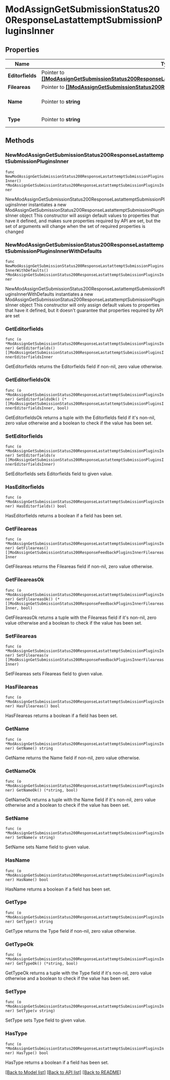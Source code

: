 # ModAssignGetSubmissionStatus200ResponseLastattemptSubmissionPluginsInner

## Properties

Name | Type | Description | Notes
------------ | ------------- | ------------- | -------------
**Editorfields** | Pointer to [**[]ModAssignGetSubmissionStatus200ResponseLastattemptSubmissionPluginsInnerEditorfieldsInner**](ModAssignGetSubmissionStatus200ResponseLastattemptSubmissionPluginsInnerEditorfieldsInner.md) |  | [optional] 
**Fileareas** | Pointer to [**[]ModAssignGetSubmissionStatus200ResponseFeedbackPluginsInnerFileareasInner**](ModAssignGetSubmissionStatus200ResponseFeedbackPluginsInnerFileareasInner.md) |  | [optional] 
**Name** | Pointer to **string** | submission plugin name | [optional] 
**Type** | Pointer to **string** | submission plugin type | [optional] 

## Methods

### NewModAssignGetSubmissionStatus200ResponseLastattemptSubmissionPluginsInner

`func NewModAssignGetSubmissionStatus200ResponseLastattemptSubmissionPluginsInner() *ModAssignGetSubmissionStatus200ResponseLastattemptSubmissionPluginsInner`

NewModAssignGetSubmissionStatus200ResponseLastattemptSubmissionPluginsInner instantiates a new ModAssignGetSubmissionStatus200ResponseLastattemptSubmissionPluginsInner object
This constructor will assign default values to properties that have it defined,
and makes sure properties required by API are set, but the set of arguments
will change when the set of required properties is changed

### NewModAssignGetSubmissionStatus200ResponseLastattemptSubmissionPluginsInnerWithDefaults

`func NewModAssignGetSubmissionStatus200ResponseLastattemptSubmissionPluginsInnerWithDefaults() *ModAssignGetSubmissionStatus200ResponseLastattemptSubmissionPluginsInner`

NewModAssignGetSubmissionStatus200ResponseLastattemptSubmissionPluginsInnerWithDefaults instantiates a new ModAssignGetSubmissionStatus200ResponseLastattemptSubmissionPluginsInner object
This constructor will only assign default values to properties that have it defined,
but it doesn't guarantee that properties required by API are set

### GetEditorfields

`func (o *ModAssignGetSubmissionStatus200ResponseLastattemptSubmissionPluginsInner) GetEditorfields() []ModAssignGetSubmissionStatus200ResponseLastattemptSubmissionPluginsInnerEditorfieldsInner`

GetEditorfields returns the Editorfields field if non-nil, zero value otherwise.

### GetEditorfieldsOk

`func (o *ModAssignGetSubmissionStatus200ResponseLastattemptSubmissionPluginsInner) GetEditorfieldsOk() (*[]ModAssignGetSubmissionStatus200ResponseLastattemptSubmissionPluginsInnerEditorfieldsInner, bool)`

GetEditorfieldsOk returns a tuple with the Editorfields field if it's non-nil, zero value otherwise
and a boolean to check if the value has been set.

### SetEditorfields

`func (o *ModAssignGetSubmissionStatus200ResponseLastattemptSubmissionPluginsInner) SetEditorfields(v []ModAssignGetSubmissionStatus200ResponseLastattemptSubmissionPluginsInnerEditorfieldsInner)`

SetEditorfields sets Editorfields field to given value.

### HasEditorfields

`func (o *ModAssignGetSubmissionStatus200ResponseLastattemptSubmissionPluginsInner) HasEditorfields() bool`

HasEditorfields returns a boolean if a field has been set.

### GetFileareas

`func (o *ModAssignGetSubmissionStatus200ResponseLastattemptSubmissionPluginsInner) GetFileareas() []ModAssignGetSubmissionStatus200ResponseFeedbackPluginsInnerFileareasInner`

GetFileareas returns the Fileareas field if non-nil, zero value otherwise.

### GetFileareasOk

`func (o *ModAssignGetSubmissionStatus200ResponseLastattemptSubmissionPluginsInner) GetFileareasOk() (*[]ModAssignGetSubmissionStatus200ResponseFeedbackPluginsInnerFileareasInner, bool)`

GetFileareasOk returns a tuple with the Fileareas field if it's non-nil, zero value otherwise
and a boolean to check if the value has been set.

### SetFileareas

`func (o *ModAssignGetSubmissionStatus200ResponseLastattemptSubmissionPluginsInner) SetFileareas(v []ModAssignGetSubmissionStatus200ResponseFeedbackPluginsInnerFileareasInner)`

SetFileareas sets Fileareas field to given value.

### HasFileareas

`func (o *ModAssignGetSubmissionStatus200ResponseLastattemptSubmissionPluginsInner) HasFileareas() bool`

HasFileareas returns a boolean if a field has been set.

### GetName

`func (o *ModAssignGetSubmissionStatus200ResponseLastattemptSubmissionPluginsInner) GetName() string`

GetName returns the Name field if non-nil, zero value otherwise.

### GetNameOk

`func (o *ModAssignGetSubmissionStatus200ResponseLastattemptSubmissionPluginsInner) GetNameOk() (*string, bool)`

GetNameOk returns a tuple with the Name field if it's non-nil, zero value otherwise
and a boolean to check if the value has been set.

### SetName

`func (o *ModAssignGetSubmissionStatus200ResponseLastattemptSubmissionPluginsInner) SetName(v string)`

SetName sets Name field to given value.

### HasName

`func (o *ModAssignGetSubmissionStatus200ResponseLastattemptSubmissionPluginsInner) HasName() bool`

HasName returns a boolean if a field has been set.

### GetType

`func (o *ModAssignGetSubmissionStatus200ResponseLastattemptSubmissionPluginsInner) GetType() string`

GetType returns the Type field if non-nil, zero value otherwise.

### GetTypeOk

`func (o *ModAssignGetSubmissionStatus200ResponseLastattemptSubmissionPluginsInner) GetTypeOk() (*string, bool)`

GetTypeOk returns a tuple with the Type field if it's non-nil, zero value otherwise
and a boolean to check if the value has been set.

### SetType

`func (o *ModAssignGetSubmissionStatus200ResponseLastattemptSubmissionPluginsInner) SetType(v string)`

SetType sets Type field to given value.

### HasType

`func (o *ModAssignGetSubmissionStatus200ResponseLastattemptSubmissionPluginsInner) HasType() bool`

HasType returns a boolean if a field has been set.


[[Back to Model list]](../README.md#documentation-for-models) [[Back to API list]](../README.md#documentation-for-api-endpoints) [[Back to README]](../README.md)


